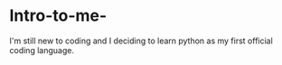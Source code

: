 # Intro-to-me-
I'm still new to coding and I deciding to learn python as my first official coding language. 
